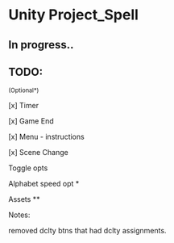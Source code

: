 # Unity  Project_Spell

## In progress..


## TODO: 
<small> (Optional*) </small> 

[x] Timer

[x] Game End 

[x] Menu - instructions 

[x] Scene Change

Toggle opts

Alphabet speed opt *

Assets **

Notes:

removed dclty btns that had dclty assignments.
